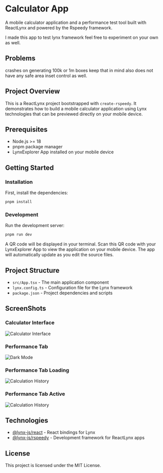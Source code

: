 # Calculator App

A mobile calculator application and a performance test tool built with ReactLynx and powered by the Rspeedy framework.

I made this app to test lynx framework feel free to experiment on your own as well.

## Problems

crashes on generating 100k or 1m boxes keep that in mind also does not have any safe area inset control as well.

## Project Overview

This is a ReactLynx project bootstrapped with `create-rspeedy`. It demonstrates how to build a mobile calculator application using Lynx technologies that can be previewed directly on your mobile device.

## Prerequisites

- Node.js >= 18
- pnpm package manager
- LynxExplorer App installed on your mobile device

## Getting Started

### Installation

First, install the dependencies:

```bash
pnpm install
```

### Development

Run the development server:

```bash
pnpm run dev
```

A QR code will be displayed in your terminal. Scan this QR code with your LynxExplorer App to view the application on your mobile device. The app will automatically update as you edit the source files.

## Project Structure

- `src/App.tsx` - The main application component
- `lynx.config.ts` - Configuration file for the Lynx framework
- `package.json` - Project dependencies and scripts

## ScreenShots

### Calculator Interface

![Calculator Interface](https://github.com/cengizhankose/lynx-example/blob/main/screenshots/ss1.png?raw=true)

### Performance Tab

![Dark Mode](https://github.com/cengizhankose/lynx-example/blob/main/screenshots/ss2.png?raw=true)

### Performance Tab Loading

![Calculation History](https://github.com/cengizhankose/lynx-example/blob/main/screenshots/ss3.png?raw=true)

### Performance Tab Active

![Calculation History](https://github.com/cengizhankose/lynx-example/blob/main/screenshots/ss4.png?raw=true)

## Technologies

- [@lynx-js/react](https://www.npmjs.com/package/@lynx-js/react) - React bindings for Lynx
- [@lynx-js/rspeedy](https://www.npmjs.com/package/@lynx-js/rspeedy) - Development framework for ReactLynx apps

## License

This project is licensed under the MIT License.
